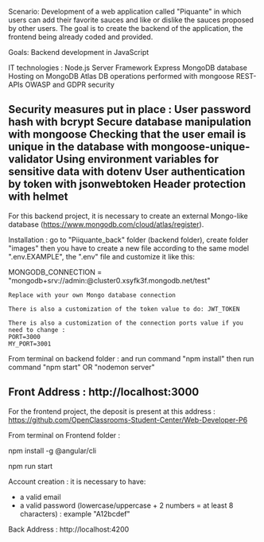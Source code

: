 
Scenario:
Development of a web application called "Piquante" in which users can add their favorite sauces and like or dislike the sauces proposed by other users. The goal is to create the backend of the application, the frontend being already coded and provided.

Goals:
Backend development in JavaScript

IT technologies :
Node.js Server
Framework Express
MongoDB database
Hosting on MongoDB Atlas
DB operations performed with mongoose
REST-APIs
OWASP and GDPR security

Security measures put in place :
User password hash with bcrypt
Secure database manipulation with mongoose
Checking that the user email is unique in the database with mongoose-unique-validator
Using environment variables for sensitive data with dotenv
User authentication by token with jsonwebtoken
Header protection with helmet
---

For this backend project, it is necessary to create an external Mongo-like database (https://www.mongodb.com/cloud/atlas/register).

Installation :
go to "Piiquante_back" folder (backend folder),
create folder "images"
then you have to create a new file according to the same model ".env.EXAMPLE",
the ".env" file and customize it like this:

MONGODB_CONNECTION = "mongodb+srv://admin:<password>@cluster0.xsyfk3f.mongodb.net/test"

    Replace with your own Mongo database connection

    There is also a customization of the token value to do: JWT_TOKEN

    There is also a customization of the connection ports value if you need to change :
    PORT=3000
    MY_PORT=3001

From terminal on backend folder :
and run command "npm install"
then run command "npm start" OR "nodemon server"

Front Address : http://localhost:3000
---

For the frontend project, the deposit is present at this address :
https://github.com/OpenClassrooms-Student-Center/Web-Developer-P6

From terminal on Frontend folder :

npm install -g @angular/cli

npm run start

Account creation :
it is necessary to have:

- a valid email
- a valid password (lowercase/uppercase + 2 numbers = at least 8 characters) : example "A12bcdef"

Back Address : http://localhost:4200